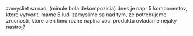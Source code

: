 zamysliet sa nad, (minule bola dekompozicia)
dnes je napr 5 komponentov, ktore vytvorit, mame 5 ludi
zamyslime sa nad tym, ze potrebujeme zrucnosti, ktore clen timu rozne naplna voci produktu
ovladame nejaky nastroj?